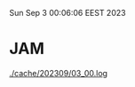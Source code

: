 Sun Sep  3 00:06:06 EEST 2023
# JAM
<a href='./cache/202309/03_00.log'>./cache/202309/03_00.log</a>
